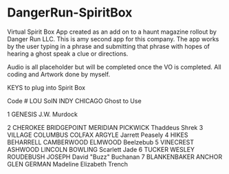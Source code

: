 # DangerRun-SpiritBox
Virtual Spirit Box App created as an add on to a haunt magazine rollout by Danger Run LLC. This is amy second app for this company. The app works by the user typing in a phrase and submitting that phrase with hopes of hearing a ghost speak a clue or directions. 

Audio is all placeholder but will be completed once the VO is completed. All coding and Artwork done by myself.

KEYS to plug into Spirit Box

Code #	LOU	SoIN	INDY	CHICAGO	Ghost to Use

1	GENESIS				J.W. Murdock

2	CHEROKEE	BRIDGEPOINT	MERIDIAN	PICKWICK	Thaddeus Shrek
3	VILLAGE	COLUMBUS	COLFAX	ARGYLE	Jarrett Peasely
4	HIKES	BEHARRELL	CAMBERWOOD	ELMWOOD	Beelzebub
5	VINECREST	ASHWOOD	LINCOLN	BOWLING	Scarlett Jade
6	TUCKER	WESLEY	ROUDEBUSH	JOSEPH	David "Buzz" Buchanan
7	BLANKENBAKER	ANCHOR	GLEN	GERMAN	Madeline Elizabeth Trench

